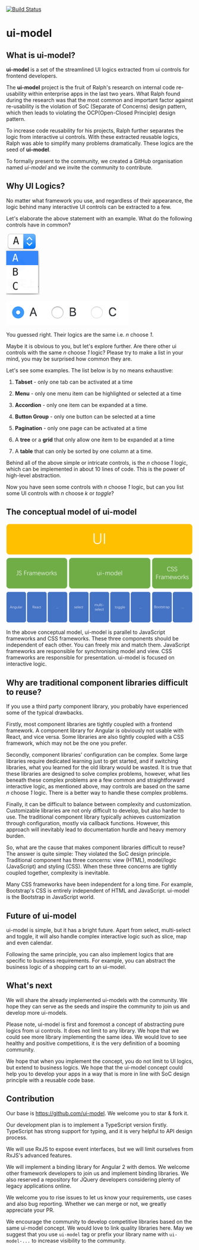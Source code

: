 [![Build Status](https://travis-ci.org/ui-model/ui-model.svg?branch=master)](https://travis-ci.org/ui-model/ui-model)

# ui-model

## What is ui-model?

**ui-model** is a set of the streamlined UI logics extracted from ui controls for frontend developers. 

The **ui-model** project is the fruit of Ralph's research on internal code re-usability within enterprise apps in the last two years. What Ralph found during the research was that the most common and important factor against re-usability is the violation of SoC (Separate of Concerns) design pattern, which then leads to violating the OCP(Open-Closed Principle) design pattern. 

To increase code reusability for his projects, Ralph further separates the logic from interactive ui controls. With these extracted reusable logics, Ralph was able to simplify many problems dramatically. These logics are the seed of **ui-model**. 

To formally present to the community, we created a GitHub organisation named *ui-model* and we invite the community to contribute.

## Why UI Logics? 

No matter what framework you use, and regardless of their appearance, the logic behind many interactive UI controls can be extracted to a few. 

Let's elaborate the above statement with an example. What do the following controls have in common?

![Select](./images/select.png)

![Radio Group](./images/radio.png)

You guessed right. Their logics are the same i.e. *n* choose *1*.

Maybe it is obvious to you, but let's explore further. Are there other ui controls with the same *n* choose *1* logic? Please try to make a list in your mind, you may be surprised how common they are.

Let's see some examples. The list below is by no means exhaustive: 

1. **Tabset** - only one tab can be activated at a time

1. **Menu** - only one menu item can be highlighted or selected at a time

1. **Accordion** - only one item can be expanded at a time. 

1. **Button Group** - only one button can be selected at a time

1. **Pagination** - only one page can be activated at a time

1. A **tree** or a **grid** that only allow one item to be expanded at a time

1. A **table** that can only be sorted by one column at a time. 

Behind all of the above simple or intricate controls, is the  *n* choose *1* logic, which can be implemented in about 10 lines of code. This is the power of high-level abstraction. 

Now you have seen some controls with *n* choose *1* logic, but can you list some UI controls with *n* choose *k* or *toggle*?

## The conceptual model of ui-model

![Architecture](./images/architecture.png)

In the above conceptual model, ui-model is parallel to JavaScript frameworks and CSS frameworks. These three components should be independent of each other. You can freely mix and match them. JavaScript frameworks are responsible for synchronising model and view. CSS frameworks are responsible for presentation. ui-model is focused on interactive logic. 

## Why are traditional component libraries difficult to reuse?  

If you use a third party component library, you probably have experienced some of the typical drawbacks. 

Firstly, most component libraries are tightly coupled with a frontend framework. A component library for Angular is obviously not usable with React, and vice versa. Some libraries are also tightly coupled with a CSS framework, which may not be the one you prefer.

Secondly, component libraries' configuration can be complex. Some large libraries require dedicated learning just to get started, and if switching libraries, what you learned for the old library would be wasted. It is true that these libraries are designed to solve complex problems, however, what lies beneath these complex problems are a few common and straightforward interactive logic, as mentioned above, may controls are based on the same *n* choose *1* logic. There is a better way to handle these complex problems.

Finally, it can be difficult to balance between complexity and customization. Customizable libraries are not only difficult to develop, but also harder to use. The traditional component library typically achieves customization through configuration, mostly via callback functions. However, this approach will inevitably lead to documentation hurdle and heavy memory burden.    

So, what are the cause that makes component libraries difficult to reuse? The answer is quite simple: They violated the SoC design principle. Traditional component has three concerns: view (HTML), model/logic (JavaScript) and styling (CSS). When these three concerns are tightly coupled together, complexity is inevitable.  

Many CSS frameworks have been independent for a long time. For example, Bootstrap's CSS is entirely independent of HTML and JavaScript. ui-model is the Bootstrap in JavaScript world. 

## Future of ui-model

ui-model is simple, but it has a bright future. Apart from select, multi-select and toggle, it will also handle complex interactive logic such as slice, map and even calendar.

Following the same principle, you can also implement logics that are specific to business requirements. For example, you can abstract the business logic of a shopping cart to an ui-model. 
 
## What's next

We will share the already implemented ui-models with the community. We hope they can serve as the seeds and inspire the community to join us and develop more ui-models. 

Please note, ui-model is first and foremost a concept of abstracting pure logics from ui controls. It does not limit to any library. We hope that we could see more library implementing the same idea. We would love to see healthy and positive competitions, it is the very definition of a booming community. 

We hope that when you implement the concept, you do not limit to UI logics, but extend to business logics. We hope that the ui-model concept could help you to develop your apps in a way that is more in line with SoC design principle with a reusable code base. 

## Contribution

Our base is <https://github.com/ui-model>. We welcome you to star & fork it.

Our development plan is to implement a TypeScript version firstly. TypeScript has strong support for typing, and it is very helpful to API design process. 

We will use RxJS to expose event interfaces, but we will limit ourselves from RxJS's advanced features.

We will implement a binding library for Angular 2 with demos. We welcome other framework developers to join us and implement binding libraries. We also reserved a repository for JQuery developers considering plenty of legacy applications online.

We welcome you to rise issues to let us know your requirements, use cases and also bug reporting. Whether we can merge or not, we greatly appreciate your PR. 

We encourage the community to develop competitive libraries based on the same ui-model concept. We would love to link quality libraries here. May we suggest that you use `ui-model` tag or prefix your library name with `ui-model-...` to increase visibility to the community.
